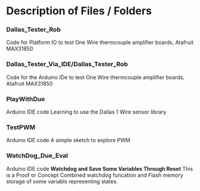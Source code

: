 # Description of Files / Folders 


### Dallas_Tester_Rob  
Code for Platform IO to test One Wire thermcouple amplifier boards, Atafruit MAX31850

### Dallas_Tester_Via_IDE/Dallas_Tester_Rob 
Code for the Arduino IDe to test One Wire thermcouple amplifier boards, Atafruit MAX31850

### PlayWithDue
Arduino IDE code
Learning to use the Dallas 1 Wire sensor library

### TestPWM
Arduino IDE code
A simple sketch to explore PWM

### WatchDog_Due_Eval 
Arduino IDE code
**Watchdog and Save Some Variables Through Reset**
This is a Proof or Concept Combined watchdog funcation and Flash memory storage of some variabls representing states.
